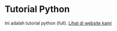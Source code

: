 # Tutorial Python

Ini adalah tutorial python (full). [Lihat di website kami](//redmerah.com/articles/tutorial-python-full)
